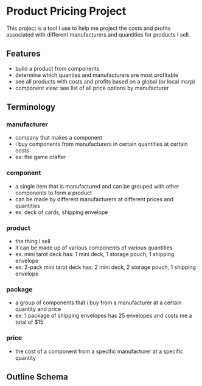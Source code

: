 # Product Pricing Project

This project is a tool I use to help me project the costs and profits associated with different manufacturers and quantities for products I sell. 

## Features
- build a product from components
- determine which quanties and manufacturers are most profitable
- see all products with costs and profits based on a global (or local msrp)
- component view: see list of all price options by manufacturer

## Terminology

### manufacturer
- company that makes a component
- i buy components from manufacturers in certain quantities at certain costs
- ex: the game crafter

### component
- a single item that is manufactured and can be grouped with other components to form a product
- can be made by different manufacturers at different prices and quantities
- ex: deck of cards, shipping envelope

### product
- the thing i sell
- it can be made up of various components of various quantities
- ex: mini tarot deck has: 1 mini deck, 1 storage pouch, 1 shipping envelope
- ex: 2-pack mini tarot deck has: 2 mini deck, 2 storage pouch, 1 shipping envelope

### package
- a group of components that i buy from a manufacturer at a certain quantity and price
- ex: 1 package of shipping envelopes has 25 envelopes and costs me a total of $15

### price
- the cost of a component from a specific manufacturer at a specific quantity


## Outline Schema

